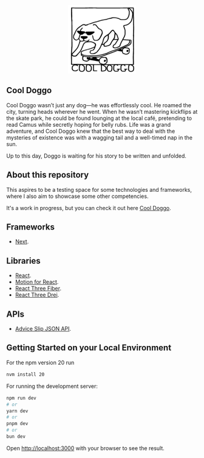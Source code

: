 
<p align="center">
  <img src="./public/cool-doggo.png" alt="Image Alt Text" />
</p>

## Cool Doggo

Cool Doggo wasn’t just any dog—he was effortlessly cool. He roamed the city, turning heads wherever he went. When he wasn’t mastering kickflips at the skate park, he could be found lounging at the local café, pretending to read Camus while secretly hoping for belly rubs. Life was a grand adventure, and Cool Doggo knew that the best way to deal with the mysteries of existence was with a wagging tail and a well-timed nap in the sun.

Up to this day, Doggo is waiting for his story to be written and unfolded.

## About this repository

This aspires to be a testing space for some technologies and frameworks, where I also aim to showcase some other competencies.

It's a work in progress, but you can check it out here [Cool Doggo](https://www.cooldoggo.com).

## Frameworks
- [Next](https://nextjs.org/).

## Libraries
- [React](https://www.https://www.npmjs.com/package/react).
- [Motion for React](https://www.npmjs.com/package/framer-motion).
- [React Three Fiber](https://r3f.docs.pmnd.rs/).
- [React Three Drei](https://drei.docs.pmnd.rs/).

## APIs
- [Advice Slip JSON API](https://api.adviceslip.com/).

## Getting Started on your Local Environment
For the npm version 20 run

```bash
nvm install 20
```

For running the development server:

```bash
npm run dev
# or
yarn dev
# or
pnpm dev
# or
bun dev
```

Open [http://localhost:3000](http://localhost:3000) with your browser to see the result.

